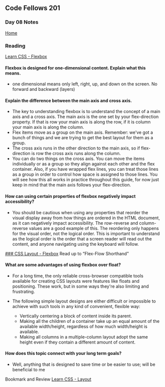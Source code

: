 ## Code Fellows 201

### Day 08 Notes

[Home](README.md)

### Reading
[Learn CSS - Flexbox](https://web.dev/learn/css/flexbox/)


#### Flexbox is designed for one-dimensional content. Explain what this means.
* one dimensional means only left, right, up, and down on the screen.  No forward and backward (layers)

#### Explain the difference between the main axis and cross axis.
* The key to understanding flexbox is to understand the concept of a main axis and a cross axis. The main axis is the one set by your flex-direction property. If that is row your main axis is along the row, if it is column your main axis is along the column.
* Flex items move as a group on the main axis. Remember: we've got a bunch of things and we are trying to get the best layout for them as a group.
* The cross axis runs in the other direction to the main axis, so if flex-direction is row the cross axis runs along the column.
* You can do two things on the cross axis. You can move the items individually or as a group so they align against each other and the flex container. Also, if you have wrapped flex lines, you can treat those lines as a group in order to control how space is assigned to those lines. You will see how this all works in practice throughout this guide, for now just keep in mind that the main axis follows your flex-direction.


#### How can using certain properties of flexbox negatively impact accessibility?
* You should be cautious when using any properties that reorder the visual display away from how things are ordered in the HTML document, as it can negatively impact accessibility. The row-reverse and column-reverse values are a good example of this. The reordering only happens for the visual order, not the logical order. This is important to understand as the logical order is the order that a screen reader will read out the content, and anyone navigating using the keyboard will follow.

[### CSS Layout - Flexbox](https://developer.mozilla.org/en-US/docs/Learn/CSS/CSS_layout/Flexbox)
Read up to “Flex-Flow Shorthand”


#### What are some advantages of using flexbox over float?
* For a long time, the only reliable cross-browser compatible tools available for creating CSS layouts were features like floats and positioning. These work, but in some ways they're also limiting and frustrating.

* The following simple layout designs are either difficult or impossible to achieve with such tools in any kind of convenient, flexible way:

  * Vertically centering a block of content inside its parent.
  * Making all the children of a container take up an equal amount of the available width/height, regardless of how much width/height is available.
  * Making all columns in a multiple-column layout adopt the same height even if they contain a different amount of content.

#### How does this topic connect with your long term goals?
* Well, anything that is designed to save time or be easier to use; will be beneficial to me

Bookmark and Review
[Learn CSS - Layout](https://web.dev/learn/css/layout/)

